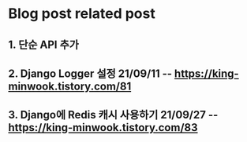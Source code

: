 # Blog post related post

## 1. 단순 API 추가

## 2. Django Logger 설정 21/09/11 -- https://king-minwook.tistory.com/81

## 3. Django에 Redis 캐시 사용하기 21/09/27 -- https://king-minwook.tistory.com/83
